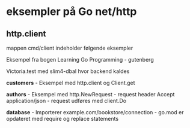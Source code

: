 # eksempler på Go net/http

## http.client

mappen cmd/client indeholder følgende eksempler

Eksempel fra bogen Learning Go Programming
    - gutenberg

Victoria.test med slim4-dbal hvor backend kaldes

**customers**
    - Eksempel med http.client og Client.get

**authors**
    - Eksempel med http.NewRequest 
    - request header Accept application/json
    - request udføres med client.Do

**database**
    - Importerer example.com/bookstore/connection
    - go.mod er opdateret med require og replace  statements

